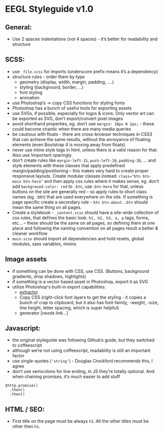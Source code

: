 # EEGL Styleguide v1.0

## General:
- Use 2 spaces indentations (not 4 spaces) - it’s better for readability and structure

## SCSS:
- use `_file.scss` for imports (underscore prefix means it’s a dependency)
- structure rules - order them by type
    - geometry (display, width, margin, padding, ….)
    - styling (background, border, …)
    - font styling
    - animation
- use Photoshop’s -> copy CSS functions for styling fonts
- Photoshop has a bunch of useful tools for exporting assets
- use SVGs, if possible, especially for logos & icons. Only vector art can be exported as SVG, don’t export/convert pixel images
- avoid shorthand properties, eg. don’t use `margin: 10px 0 2px;` - these could become chaotic when there are many media queries
- be cautious with floats - there are cross-browser techniques in CSS3 that can achieve the same results, without the annoyance of floating elements (even Bootstrap 4 is moving away from floats)
- never use inline style tags in html, unless there is a valid reason for that. Also use !important sparingly.
- don’t create rules like `margin-left-15`, `push-left-10`, `padding-20`, … and style elements with these classes that apply predefined margin/padding/positioning – this makes very hard to create proper responsive layouts. Create modular classes instead: `class="btn btn-main btn-hero"` and then apply css rules where it makes sense, eg. don’t add `background-color: red` to `.btn`, use .`btn-hero` for that, unless buttons on the site are generally red – so apply rules to short class names (eg. .btn) that are used everywhere on the site. If something is page specific create a secondary rule - `btn btn-about`. `.btn` should mean the same thing on all pages.
- Create a stylebook - `_content.scss` should have a site-wide collection of css rules, that defines the basic look. `h1, h2, h3, a, p` tags, forms, etc… – these should be the same on all pages, so defining them at one place and following the naming convention on all pages result a better & cleaner workflow
- `main.scss` should import all dependencies and hold resets, global modules, sass variables, mixins

## Image assets
- if something can be done with CSS, use CSS. (Buttons, background gradients, drop shadows, highlights)
- if something is a vector based asset in Photoshop, export it as SVG
- utilize Photoshop's built-in export capabilities:
  - [extractor](https://helpx.adobe.com/creative-cloud/how-to/extract-assets-browser-workflow.html)
  - Copy CSS (right-click font layers to get the styling - it copies a bunch of crap to clipboard, but it also has font-family, -weight, -size, line height, letter spacing, which is super helpful)
  - generator [*needs link...*]


## Javascript:
- the original styleguide was following Github’s guide, but they switched to coffeescript
- although we’re not using coffeescript, readability is still an important factor
- use single-quotes (`'string'`) - Douglas Crockford recommends this, I agree
- don’t use semicolons for line ending, in JS they’re totally optional. And when chaining promises, it’s much easier to add stuff
```
$http.promise()
  .then()
  .then()
```


## HTML / SEO:
- First title on the page must be always `h1`. All the other titles must be other then `h1`.
